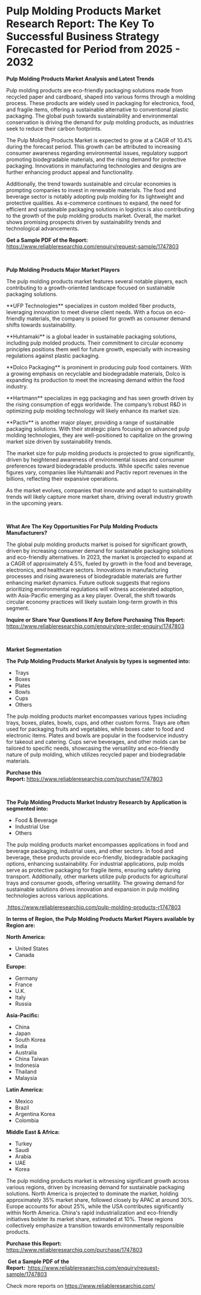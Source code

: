 <p><h1>Pulp Molding Products Market Research Report: The Key To Successful Business Strategy Forecasted for Period from 2025 - 2032</h1></p><p><strong>Pulp Molding Products Market Analysis and Latest Trends</strong></p>
<p><p>Pulp molding products are eco-friendly packaging solutions made from recycled paper and cardboard, shaped into various forms through a molding process. These products are widely used in packaging for electronics, food, and fragile items, offering a sustainable alternative to conventional plastic packaging. The global push towards sustainability and environmental conservation is driving the demand for pulp molding products, as industries seek to reduce their carbon footprints.</p><p>The Pulp Molding Products Market is expected to grow at a CAGR of 10.4% during the forecast period. This growth can be attributed to increasing consumer awareness regarding environmental issues, regulatory support promoting biodegradable materials, and the rising demand for protective packaging. Innovations in manufacturing technologies and designs are further enhancing product appeal and functionality. </p><p>Additionally, the trend towards sustainable and circular economies is prompting companies to invest in renewable materials. The food and beverage sector is notably adopting pulp molding for its lightweight and protective qualities. As e-commerce continues to expand, the need for efficient and sustainable packaging solutions in logistics is also contributing to the growth of the pulp molding products market. Overall, the market shows promising prospects driven by sustainability trends and technological advancements.</p></p>
<p><strong>Get a Sample PDF of the Report:&nbsp;</strong> <a href="https://www.reliableresearchiq.com/enquiry/request-sample/1747803?utm_campaign=2883&utm_medium=2&utm_source=Github&utm_content=ia&utm_term=08032025&utm_id=pulp-molding-products">https://www.reliableresearchiq.com/enquiry/request-sample/1747803</a></p>
<p>&nbsp;</p>
<p><strong>Pulp Molding Products Major Market Players</strong></p>
<p><p>The pulp molding products market features several notable players, each contributing to a growth-oriented landscape focused on sustainable packaging solutions. </p><p>**UFP Technologies** specializes in custom molded fiber products, leveraging innovation to meet diverse client needs. With a focus on eco-friendly materials, the company is poised for growth as consumer demand shifts towards sustainability.</p><p>**Huhtamaki** is a global leader in sustainable packaging solutions, including pulp molded products. Their commitment to circular economy principles positions them well for future growth, especially with increasing regulations against plastic packaging.</p><p>**Dolco Packaging** is prominent in producing pulp food containers. With a growing emphasis on recyclable and biodegradable materials, Dolco is expanding its production to meet the increasing demand within the food industry.</p><p>**Hartmann** specializes in egg packaging and has seen growth driven by the rising consumption of eggs worldwide. The company’s robust R&D in optimizing pulp molding technology will likely enhance its market size.</p><p>**Pactiv** is another major player, providing a range of sustainable packaging solutions. With their strategic plans focusing on advanced pulp molding technologies, they are well-positioned to capitalize on the growing market size driven by sustainability trends.</p><p>The market size for pulp molding products is projected to grow significantly, driven by heightened awareness of environmental issues and consumer preferences toward biodegradable products. While specific sales revenue figures vary, companies like Huhtamaki and Pactiv report revenues in the billions, reflecting their expansive operations.</p><p>As the market evolves, companies that innovate and adapt to sustainability trends will likely capture more market share, driving overall industry growth in the upcoming years.</p></p>
<p>&nbsp;</p>
<p><strong>What Are The Key Opportunities For Pulp Molding Products Manufacturers?</strong></p>
<p><p>The global pulp molding products market is poised for significant growth, driven by increasing consumer demand for sustainable packaging solutions and eco-friendly alternatives. In 2023, the market is projected to expand at a CAGR of approximately 4.5%, fueled by growth in the food and beverage, electronics, and healthcare sectors. Innovations in manufacturing processes and rising awareness of biodegradable materials are further enhancing market dynamics. Future outlook suggests that regions prioritizing environmental regulations will witness accelerated adoption, with Asia-Pacific emerging as a key player. Overall, the shift towards circular economy practices will likely sustain long-term growth in this segment.</p></p>
<p><strong>Inquire or Share Your Questions If Any Before Purchasing This Report:</strong> <a href="https://www.reliableresearchiq.com/enquiry/pre-order-enquiry/1747803?utm_campaign=2883&utm_medium=2&utm_source=Github&utm_content=ia&utm_term=08032025&utm_id=pulp-molding-products">https://www.reliableresearchiq.com/enquiry/pre-order-enquiry/1747803</a></p>
<p>&nbsp;</p>
<p><strong>Market Segmentation</strong></p>
<p><strong>The Pulp Molding Products Market Analysis by types is segmented into:</strong></p>
<p><ul><li>Trays</li><li>Boxes</li><li>Plates</li><li>Bowls</li><li>Cups</li><li>Others</li></ul></p>
<p><p>The pulp molding products market encompasses various types including trays, boxes, plates, bowls, cups, and other custom forms. Trays are often used for packaging fruits and vegetables, while boxes cater to food and electronic items. Plates and bowls are popular in the foodservice industry for takeout and catering. Cups serve beverages, and other molds can be tailored to specific needs, showcasing the versatility and eco-friendly nature of pulp molding, which utilizes recycled paper and biodegradable materials.</p></p>
<p><strong>Purchase this Report:&nbsp;</strong><a href="https://www.reliableresearchiq.com/purchase/1747803?utm_campaign=2883&utm_medium=2&utm_source=Github&utm_content=ia&utm_term=08032025&utm_id=pulp-molding-products">https://www.reliableresearchiq.com/purchase/1747803</a></p>
<p>&nbsp;</p>
<p><strong>The Pulp Molding Products Market Industry Research by Application is segmented into:</strong></p>
<p><ul><li>Food & Beverage</li><li>Industrial Use</li><li>Others</li></ul></p>
<p><p>The pulp molding products market encompasses applications in food and beverage packaging, industrial uses, and other sectors. In food and beverage, these products provide eco-friendly, biodegradable packaging options, enhancing sustainability. For industrial applications, pulp molds serve as protective packaging for fragile items, ensuring safety during transport. Additionally, other markets utilize pulp products for agricultural trays and consumer goods, offering versatility. The growing demand for sustainable solutions drives innovation and expansion in pulp molding technologies across various applications.</p></p>
<p><a href="https://www.reliableresearchiq.com/pulp-molding-products-r1747803?utm_campaign=2883&utm_medium=2&utm_source=Github&utm_content=ia&utm_term=08032025&utm_id=pulp-molding-products">&nbsp;https://www.reliableresearchiq.com/pulp-molding-products-r1747803</a></p>
<p><strong>In terms of Region, the Pulp Molding Products Market Players available by Region are:</strong></p>
<p>
    <p> <strong> North America: </strong>
        <ul>
            <li>United States</li>
            <li>Canada</li>
        </ul>
        </p> 
    <p> <strong> Europe: </strong>
        <ul>
            <li>Germany</li>
            <li>France</li>
            <li>U.K.</li>
            <li>Italy</li>
            <li>Russia</li>
        </ul>
        </p> 
    <p> <strong> Asia-Pacific: </strong>
        <ul>
            <li>China</li>
            <li>Japan</li>
            <li>South Korea</li>
            <li>India</li>
            <li>Australia</li>
            <li>China Taiwan</li>
            <li>Indonesia</li>
            <li>Thailand</li>
            <li>Malaysia</li>
        </ul>
        </p> 
    <p> <strong> Latin America: </strong>
        <ul>
            <li>Mexico</li>
            <li>Brazil</li>
            <li>Argentina Korea</li>
            <li>Colombia</li>
        </ul>
        </p> 
    <p> <strong> Middle East & Africa: </strong>
        <ul>
            <li>Turkey</li>
            <li>Saudi</li>
            <li>Arabia</li>
            <li>UAE</li>
            <li>Korea</li>
        </ul>
    </p>
    </p>
<p><p>The pulp molding products market is witnessing significant growth across various regions, driven by increasing demand for sustainable packaging solutions. North America is projected to dominate the market, holding approximately 35% market share, followed closely by APAC at around 30%. Europe accounts for about 25%, while the USA contributes significantly within North America. China's rapid industrialization and eco-friendly initiatives bolster its market share, estimated at 10%. These regions collectively emphasize a transition towards environmentally responsible products.</p></p>
<p><strong>Purchase this Report: </strong><a href="https://www.reliableresearchiq.com/purchase/1747803?utm_campaign=2883&utm_medium=2&utm_source=Github&utm_content=ia&utm_term=08032025&utm_id=pulp-molding-products">https://www.reliableresearchiq.com/purchase/1747803</a></p>
<p>&nbsp;<strong>Get a Sample PDF of the Report:&nbsp;&nbsp;</strong><a href="https://www.reliableresearchiq.com/enquiry/request-sample/1747803?utm_campaign=2883&utm_medium=2&utm_source=Github&utm_content=ia&utm_term=08032025&utm_id=pulp-molding-products">https://www.reliableresearchiq.com/enquiry/request-sample/1747803</a></p>
<p><strong></strong></p>
<p>Check more reports on <a href="https://www.reliableresearchiq.com/?utm_campaign=2883&utm_medium=2&utm_source=Github&utm_content=ia&utm_term=08032025&utm_id=pulp-molding-products">https://www.reliableresearchiq.com/</a></p>